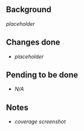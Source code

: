 ## Background
_placeholder_
## Changes done
* _placeholder_
## Pending to be done
* _N/A_
## Notes
* _coverage screenshot_

